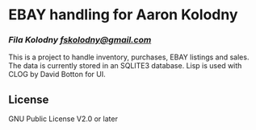 # EBAY handling for Aaron Kolodny
### _Fila Kolodny <fskolodny@gmail.com>_

This is a project to handle inventory, purchases, EBAY listings and sales.
The data is currently stored in an SQLITE3 database.
Lisp is used with CLOG by David Botton for UI.

## License

GNU Public License V2.0 or later
